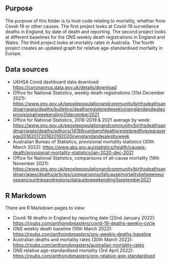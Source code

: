 ## Purpose
The purpose of this folder is to host code relating to mortality, whether from Covid-19 or other causes.
The first project looks at Covid-19 surveillance deaths in England, by date of death and reporting.
The second project looks at different baselines for the ONS weekly death registrations in England and Wales.
The third project looks at mortality rates in Australia.
The fourth project creates an updated graph for relative age-standardised mortality in Europe.

## Data sources
- UKHSA Covid dashboard data download: https://coronavirus.data.gov.uk/details/download
- Office for National Statistics, weekly death registrations (31st December 2021): https://www.ons.gov.uk/peoplepopulationandcommunity/birthsdeathsandmarriages/deaths/bulletins/deathsregisteredweeklyinenglandandwalesprovisional/weekending31december2021
- Office for National Statistics, 2016-2019 & 2021 average by week: https://www.ons.gov.uk/peoplepopulationandcommunity/birthsdeathsandmarriages/deaths/adhocs/14188numberofdeathsregisteredfiveyearaverage20162017201820192020inenglandandwalesbyweek
- Australian Bureau of Statistics, provisional mortality statistics (30th March 2022): https://www.abs.gov.au/statistics/health/causes-death/provisional-mortality-statistics/jan-2020-dec-2021
- Office for National Statistics, comparisons of all-cause mortality (18th November 2021): https://www.ons.gov.uk/peoplepopulationandcommunity/birthsdeathsandmarriages/deaths/articles/comparisonsofallcausemortalitybetweeneuropeancountriesandregions/datauptoweekending3september2021

## R Markdown
There are R Markdown pages to view:
- Covid-19 deaths in England by reporting date (22nd January 2022): https://rpubs.com/anthonybmasters/covid-19-deaths-weekly-cycle
- ONS weekly death baseline (10th March 2022): https://rpubs.com/anthonybmasters/ons-weekly-deaths-baseline
- Australian deaths and mortality rates (30th March 2022): https://rpubs.com/anthonybmasters/australian-mortality-rates
- ONS relative age-standardised mortality (3rd April 2022): https://rpubs.com/anthonybmasters/ons-relative-age-standardised
